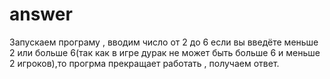 # answer
Запускаем програму ,
вводим число от 2 до 6 если вы введёте меньше 2 или больше 6(так как в игре дурак не может быть больше 6 и меньше 2 игроков),то прогрма прекращает работать ,
получаем ответ. 
